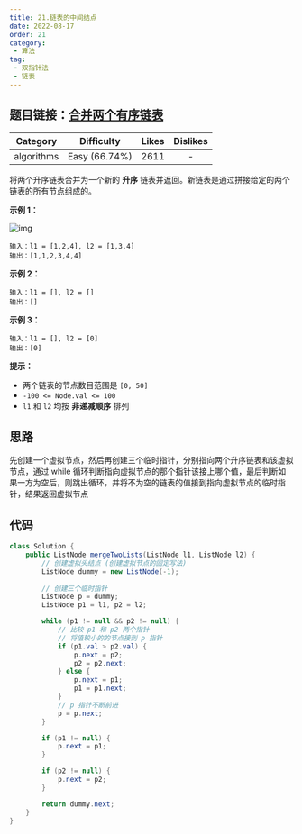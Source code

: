 ```yaml
---
title: 21.链表的中间结点
date: 2022-08-17
order: 21
category:
 - 算法
tag:
 - 双指针法
 - 链表
---
```

## 题目链接：[合并两个有序链表](https://leetcode.cn/problems/merge-two-sorted-lists/description/)
<!-- more -->
|  Category  |  Difficulty   | Likes | Dislikes |
| :--------: | :-----------: | :---: | :------: |
| algorithms | Easy (66.74%) | 2611  |    -     |

将两个升序链表合并为一个新的 **升序** 链表并返回。新链表是通过拼接给定的两个链表的所有节点组成的。 

**示例 1：**

![img](http://qiniu.dyl.fit/Interview/merge_ex1.jpg)

```
输入：l1 = [1,2,4], l2 = [1,3,4]
输出：[1,1,2,3,4,4]
```

**示例 2：**

```
输入：l1 = [], l2 = []
输出：[]
```

**示例 3：**

```
输入：l1 = [], l2 = [0]
输出：[0]
```

**提示：**

- 两个链表的节点数目范围是 `[0, 50]`
- `-100 <= Node.val <= 100`
- `l1` 和 `l2` 均按 **非递减顺序** 排列

## 思路

先创建一个虚拟节点，然后再创建三个临时指针，分别指向两个升序链表和该虚拟节点，通过 while 循环判断指向虚拟节点的那个指针该接上哪个值，最后判断如果一方为空后，则跳出循环，并将不为空的链表的值接到指向虚拟节点的临时指针，结果返回虚拟节点

## 代码

```java
class Solution {
    public ListNode mergeTwoLists(ListNode l1, ListNode l2) {
        // 创建虚拟头结点 (创建虚拟节点的固定写法)
        ListNode dummy = new ListNode(-1);
        
        // 创建三个临时指针
        ListNode p = dummy;
        ListNode p1 = l1, p2 = l2;

        while (p1 != null && p2 != null) {
            // 比较 p1 和 p2 两个指针
            // 将值较小的的节点接到 p 指针
            if (p1.val > p2.val) {
                p.next = p2;
                p2 = p2.next;
            } else {
                p.next = p1;
                p1 = p1.next;
            }
            // p 指针不断前进
            p = p.next;
        }

        if (p1 != null) {
            p.next = p1;
        }

        if (p2 != null) {
            p.next = p2;
        }

        return dummy.next;
    }
}
```